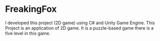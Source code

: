 # FreakingFox
I developed this project (2D game) using C# and Unity Game Engine. This Project is an application of 2D game. It is a puzzle-based game there is a five level in this game. 
